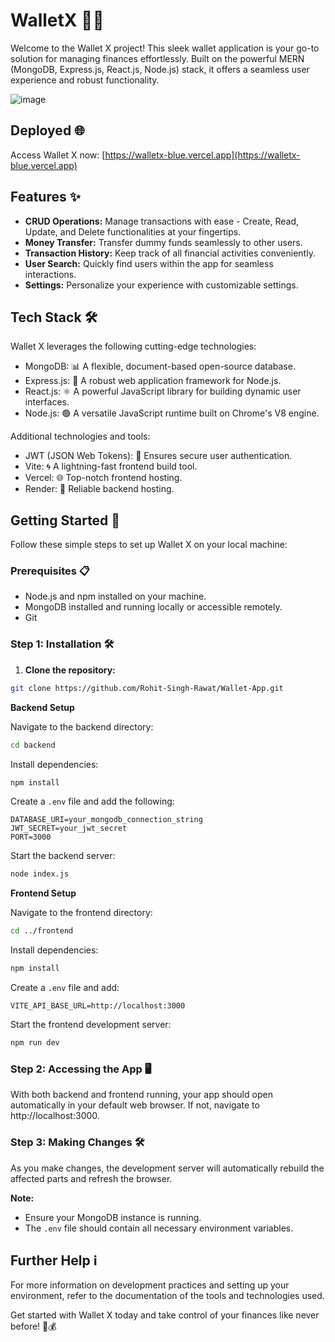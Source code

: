 # WalletX 👝💸

Welcome to the Wallet X project! This sleek wallet application is your go-to solution for managing finances effortlessly. Built on the powerful MERN (MongoDB, Express.js, React.js, Node.js) stack, it offers a seamless user experience and robust functionality.

![image](https://github.com/Rohit-Singh-Rawat/Wallet-App/assets/117940279/aee401d8-e708-4a15-afc8-67500697a857)

## Deployed 🌐

Access Wallet X now: [https://walletx-blue.vercel.app](https://walletx-blue.vercel.app)

## Features ✨

* **CRUD Operations:** Manage transactions with ease - Create, Read, Update, and Delete functionalities at your fingertips.
* **Money Transfer:** Transfer dummy funds seamlessly to other users.
* **Transaction History:** Keep track of all financial activities conveniently.
* **User Search:** Quickly find users within the app for seamless interactions.
* **Settings:** Personalize your experience with customizable settings.

## Tech Stack 🛠️

Wallet X leverages the following cutting-edge technologies:


* MongoDB: 📊 A flexible, document-based open-source database.
* Express.js: 🚀 A robust web application framework for Node.js.
* React.js: ⚛️ A powerful JavaScript library for building dynamic user interfaces.
* Node.js: 🟢 A versatile JavaScript runtime built on Chrome's V8 engine.

Additional technologies and tools:

* JWT (JSON Web Tokens): 🔐 Ensures secure user authentication.
* Vite: 🌀 A lightning-fast frontend build tool.
* Vercel: 🌐 Top-notch frontend hosting.
* Render: 🔄 Reliable backend hosting.

## Getting Started 🚀

Follow these simple steps to set up Wallet X on your local machine:

### Prerequisites 📋

* Node.js and npm installed on your machine.
* MongoDB installed and running locally or accessible remotely.
* Git

### Step 1: Installation 🛠️

1. **Clone the repository:**

```sh
git clone https://github.com/Rohit-Singh-Rawat/Wallet-App.git
```

**Backend Setup**

Navigate to the backend directory:

```sh
cd backend
```

Install dependencies:

```sh
npm install
```

Create a `.env` file and add the following:

```
DATABASE_URI=your_mongodb_connection_string
JWT_SECRET=your_jwt_secret
PORT=3000
```

Start the backend server:

```sh
node index.js
```

**Frontend Setup**

Navigate to the frontend directory:

```sh
cd ../frontend
```

Install dependencies:

```sh
npm install
```

Create a `.env` file and add:

```
VITE_API_BASE_URL=http://localhost:3000
```

Start the frontend development server:

```sh
npm run dev
```

### Step 2: Accessing the App 🖥️

With both backend and frontend running, your app should open automatically in your default web browser. If not, navigate to http://localhost:3000.

### Step 3: Making Changes 🛠️

As you make changes, the development server will automatically rebuild the affected parts and refresh the browser.

**Note:**

- Ensure your MongoDB instance is running.
- The `.env` file should contain all necessary environment variables.

## Further Help ℹ️

For more information on development practices and setting up your environment, refer to the documentation of the tools and technologies used.

Get started with Wallet X today and take control of your finances like never before! 🚀💰
